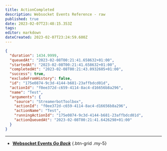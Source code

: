 ```yaml
---
title: ActionCompleted
description: Websocket Events Reference - raw
published: true
date: 2023-02-07T23:48:15.353Z
tags: 
editor: markdown
dateCreated: 2023-02-07T23:24:59.600Z
---
```


```json
{
  "duration": 1434.9999,
  "queuedAt": "2023-02-08T00:21:41.658632+01:00",
  "startedAt": "2023-02-08T00:21:41.658632+01:00",
  "completedAt": "2023-02-08T00:21:43.0932605+01:00",
  "success": true,
  "excludeFromHistory": false,
  "id": "175e0874-9c3d-4144-b681-23affbdcd01d",
  "actionId": "f0ee372d-c659-4114-8ac4-d16656b8a296",
  "name": "Test",
  "arguments": {
    "source": "StreamerbotToolbox",
    "actionId": "f0ee372d-c659-4114-8ac4-d16656b8a296",
    "actionName": "Test",
    "runningActionId": "175e0874-9c3d-4144-b681-23affbdcd01d",
    "actionQueuedAt": "2023-02-08T00:21:41.6426298+01:00"
  }
}
```

---

- [<i class="mdi mdi-chevron-left"></i>**Websocket Events *Go Back***](/Servers-Clients/WebSocket-Server/Events)
{.btn-grid .my-5}